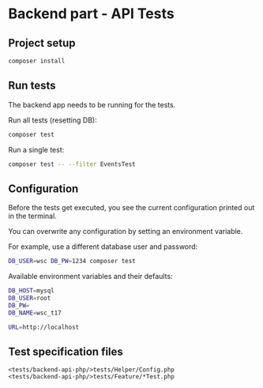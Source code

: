 # Backend part - API Tests

## Project setup
```bash
composer install
```

## Run tests

The backend app needs to be running for the tests.

Run all tests (resetting DB):
```bash
composer test
```

Run a single test:
```bash
composer test -- --filter EventsTest
```

## Configuration

Before the tests get executed, you see the current configuration printed out in the terminal.

You can overwrite any configuration by setting an environment variable.

For example, use a different database user and password:
```bash
DB_USER=wsc DB_PW=1234 composer test
```

Available environment variables and their defaults:
```bash
DB_HOST=mysql
DB_USER=root
DB_PW=
DB_NAME=wsc_t17

URL=http://localhost
```

## Test specification files
```
<tests/backend-api-php/>tests/Helper/Config.php
<tests/backend-api-php/>tests/Feature/*Test.php
```

